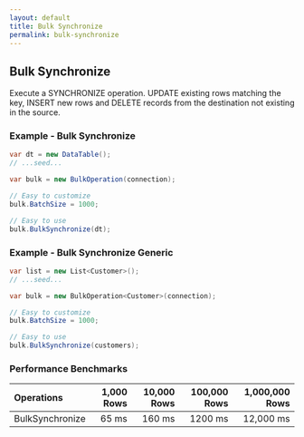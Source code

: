 ```yaml
---
layout: default
title: Bulk Synchronize
permalink: bulk-synchronize
---
```




## Bulk Synchronize
Execute a SYNCHRONIZE operation. UPDATE existing rows matching the key, INSERT new rows and DELETE records from the destination not existing in the source.

### Example - Bulk Synchronize
```csharp
var dt = new DataTable();
// ...seed...

var bulk = new BulkOperation(connection);

// Easy to customize
bulk.BatchSize = 1000;

// Easy to use
bulk.BulkSynchronize(dt);
```

### Example - Bulk Synchronize Generic
```csharp
var list = new List<Customer>();
// ...seed...

var bulk = new BulkOperation<Customer>(connection);

// Easy to customize
bulk.BatchSize = 1000;

// Easy to use
bulk.BulkSynchronize(customers);
```

### Performance Benchmarks

| Operations      | 1,000 Rows     | 10,000 Rows    | 100,000 Rows   | 1,000,000 Rows |
| :-------------- | -------------: | -------------: | -------------: | -------------: |
| BulkSynchronize | 65 ms          | 160 ms         | 1200 ms        | 12,000 ms      |
